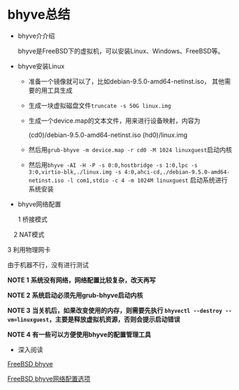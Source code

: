 bhyve总结
=========

- bhyve介介绍

  bhyve是FreeBSD下的虚拟机，可以安装Linux、Windows、FreeBSD等。

- bhyve安装Linux

  * 准备一个镜像就可以了，比如debian-9.5.0-amd64-netinst.iso，
其他需要的用工具生成

  * 生成一块虚拟磁盘文件`truncate -s 50G linux.img`

  * 生成一个device.map的文本文件，用来进行设备映射，内容为

	(cd0)/debian-9.5.0-amd64-netinst.iso
	(hd0)/linux.img

  * 然后用`grub-bhyve -m device.map -r cd0 -M 1024 linuxguest`启动内核

  * 然后用`bhyve -AI -H -P -s 0:0,hostbridge -s 1:0,lpc -s 3:0,virtio-blk,./linux.img
-s 4:0,ahci-cd,./debian-9.5.0-amd64-netinst.iso -l com1,stdio -c 4 -m 1024M linuxguest`
启动系统进行系统安装

- bhyve网络配置

  1 桥接模式

　2 NAT模式

  3 利用物理网卡

  由于机器不行，没有进行测试







**NOTE 1** **系统没有网络，网络配置比较复杂，改天再写**

**NOTE 2** **系统启动必须先用grub-bhyve启动内核**

**NOTE 3** **当关机后，如果改变使用的内存，则需要先执行
`bhyvectl --destroy --vm=linuxguest`，主要是释放虚拟机资源，否则会提示启动错误**

**NOTE 4** **有一些可以方便使用bhyve的配置管理工具**









- 深入阅读

[FreeBSD bhyve](https://people.freebsd.org/~rodrigc/doc/handbook/virtualization-host-bhyve.html)

[FreeBSD bhyve网络配置选项](http://empt1e.blogspot.com/2016/10/bhyve-networking-options.html)
